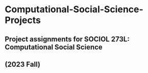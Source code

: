 # Computational-Social-Science-Projects
## Project assignments for SOCIOL 273L: Computational Social Science 
## (2023 Fall)

